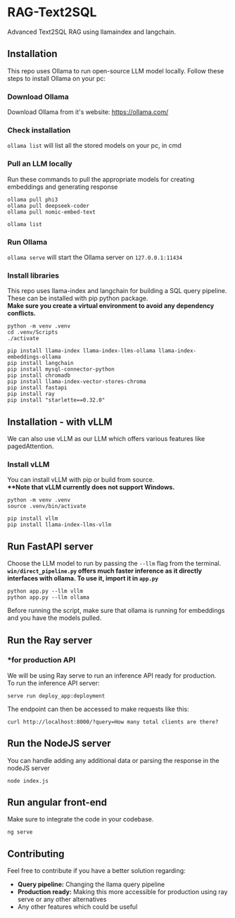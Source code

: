 # RAG-Text2SQL
Advanced Text2SQL RAG using llamaindex and langchain.

## Installation
This repo uses Ollama to run open-source LLM model locally. Follow these steps to install Ollama on your pc:
### Download Ollama 
Download Ollama from it's website: https://ollama.com/
### Check installation
```ollama list``` will list all the stored models on your pc, in cmd
### Pull an LLM locally
Run these commands to pull the appropriate models for creating embeddings and generating response
```
ollama pull phi3
ollama pull deepseek-coder
ollama pull nomic-embed-text

ollama list
```
### Run Ollama
``ollama serve`` will start the Ollama server on ``127.0.0.1:11434``

### Install libraries
This repo uses llama-index and langchain for building a SQL query pipeline. These can be installed with pip python package.<br>
<b>Make sure you create a virtual environment to avoid any dependency conflicts.</b>
```
python -m venv .venv
cd .venv/Scripts
./activate

pip install llama-index llama-index-llms-ollama llama-index-embeddings-ollama
pip install langchain
pip install mysql-connector-python
pip install chromadb
pip install llama-index-vector-stores-chroma
pip install fastapi
pip install ray
pip install "starlette==0.32.0"
```

## Installation - with vLLM
We can also use vLLM as our LLM which offers various features like pagedAttention.
### Install vLLM
You can install vLLM with pip or build from source.<br>
<b>**Note that vLLM currently does not support Windows.</b>
```
python -m venv .venv
source .venv/bin/activate

pip install vllm
pip install llama-index-llms-vllm
```

## Run FastAPI server 
Choose the LLM model to run by passing the ``--llm`` flag from the terminal.<br>
<b>```win/direct_pipeline.py``` offers much faster inference as it directly interfaces with ollama. To use it, import it in ```app.py```</b>
```
python app.py --llm vllm
python app.py --llm ollama
```
Before running the script, make sure that ollama is running for embeddings and you have the models pulled.

## Run the Ray server
### *for production API 
We will be using Ray serve to run an inference API ready for production.<br>
To run the inference API server:
```
serve run deploy_app:deployment
```
The endpoint can then be accessed to make requests like this:
```
curl http://localhost:8000/?query=How many total clients are there?
```

## Run the NodeJS server
You can handle adding any additional data or parsing the response in the nodeJS server
```
node index.js
```
## Run angular front-end
Make sure to integrate the code in your codebase.
```
ng serve
```

## Contributing
Feel free to contribute if you have a better solution regarding:
<ul>
  <li><b>Query pipeline:</b> Changing the llama query pipeline</li>
  <li><b>Production ready:</b> Making this more accessible for production using ray serve or any other alternatives</li>
  <li>Any other features which could be useful</li>
</ul>
